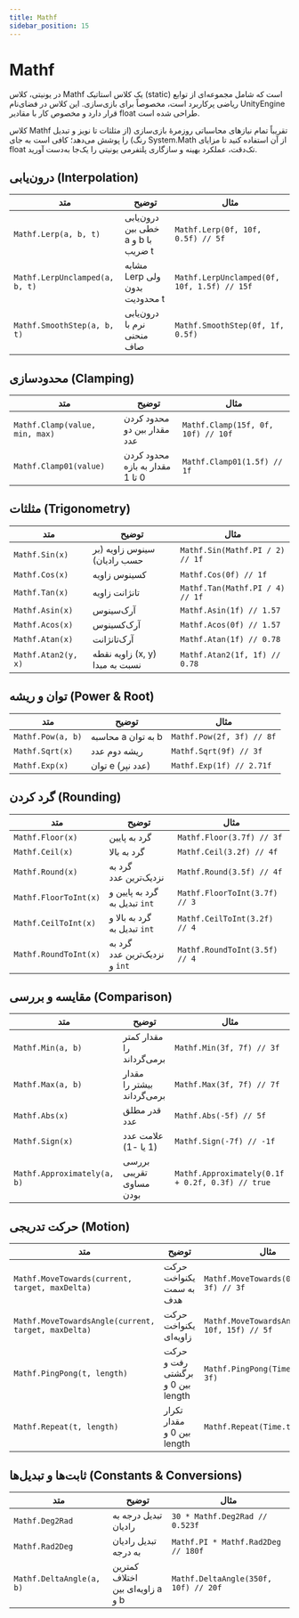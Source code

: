 ```yaml
---
title: Mathf
sidebar_position: 15
---
```


# Mathf

در یونیتی، کلاس Mathf یک کلاس استاتیک (static) است که شامل مجموعه‌ای از توابع ریاضی پرکاربرد است، مخصوصاً برای بازی‌سازی. این کلاس در فضای‌نام UnityEngine قرار دارد و مخصوص کار با مقادیر float طراحی شده است.

کلاس ‎Mathf‎ تقریباً تمام نیازهای محاسباتی روزمرهٔ بازی‌سازی (از مثلثات تا نویز و تبدیل رنگ) را پوشش می‌دهد؛ کافی است به جای ‎System.Math‎ از آن استفاده کنید تا مزایای ‎float‎ تک‌دقت، عملکرد بهینه و سازگاری پلتفرمی یونیتی را یک‌جا به‌دست آورید.

## درون‌یابی (Interpolation)

| متد                            | توضیح                             | مثال                                        |
| ------------------------------ | --------------------------------- | ------------------------------------------- |
| `Mathf.Lerp(a, b, t)`          | درون‌یابی خطی بین a و b با ضریب t | `Mathf.Lerp(0f, 10f, 0.5f) // 5f`           |
| `Mathf.LerpUnclamped(a, b, t)` | مشابه Lerp ولی بدون محدودیت t     | `Mathf.LerpUnclamped(0f, 10f, 1.5f) // 15f` |
| `Mathf.SmoothStep(a, b, t)`    | درون‌یابی نرم با منحنی صاف        | `Mathf.SmoothStep(0f, 1f, 0.5f)`            |

## محدودسازی (Clamping)

| متد                            | توضیح                           | مثال                               |
| ------------------------------ | ------------------------------- | ---------------------------------- |
| `Mathf.Clamp(value, min, max)` | محدود کردن مقدار بین دو عدد     | `Mathf.Clamp(15f, 0f, 10f) // 10f` |
| `Mathf.Clamp01(value)`         | محدود کردن مقدار به بازه 0 تا 1 | `Mathf.Clamp01(1.5f) // 1f`        |

## مثلثات (Trigonometry)

| متد                 | توضیح                          | مثال                            |
| ------------------- | ------------------------------ | ------------------------------- |
| `Mathf.Sin(x)`      | سینوس زاویه (بر حسب رادیان)    | `Mathf.Sin(Mathf.PI / 2) // 1f` |
| `Mathf.Cos(x)`      | کسینوس زاویه                   | `Mathf.Cos(0f) // 1f`           |
| `Mathf.Tan(x)`      | تانژانت زاویه                  | `Mathf.Tan(Mathf.PI / 4) // 1f` |
| `Mathf.Asin(x)`     | آرک‌سینوس                      | `Mathf.Asin(1f) // 1.57`        |
| `Mathf.Acos(x)`     | آرک‌کسینوس                     | `Mathf.Acos(0f) // 1.57`        |
| `Mathf.Atan(x)`     | آرک‌تانژانت                    | `Mathf.Atan(1f) // 0.78`        |
| `Mathf.Atan2(y, x)` | زاویه نقطه (x, y) نسبت به مبدا | `Mathf.Atan2(1f, 1f) // 0.78`   |

## توان و ریشه (Power & Root)

| متد               | توضیح              | مثال                      |
| ----------------- | ------------------ | ------------------------- |
| `Mathf.Pow(a, b)` | محاسبه a به توان b | `Mathf.Pow(2f, 3f) // 8f` |
| `Mathf.Sqrt(x)`   | ریشه دوم عدد       | `Mathf.Sqrt(9f) // 3f`    |
| `Mathf.Exp(x)`    | توان e (عدد نپر)   | `Mathf.Exp(1f) // 2.71f`  |

## گرد کردن (Rounding)

| متد                   | توضیح                         | مثال                          |
| --------------------- | ----------------------------- | ----------------------------- |
| `Mathf.Floor(x)`      | گرد به پایین                  | `Mathf.Floor(3.7f) // 3f`     |
| `Mathf.Ceil(x)`       | گرد به بالا                   | `Mathf.Ceil(3.2f) // 4f`      |
| `Mathf.Round(x)`      | گرد به نزدیک‌ترین عدد         | `Mathf.Round(3.5f) // 4f`     |
| `Mathf.FloorToInt(x)` | گرد به پایین و تبدیل به `int` | `Mathf.FloorToInt(3.7f) // 3` |
| `Mathf.CeilToInt(x)`  | گرد به بالا و تبدیل به `int`  | `Mathf.CeilToInt(3.2f) // 4`  |
| `Mathf.RoundToInt(x)` | گرد به نزدیک‌ترین عدد و `int` | `Mathf.RoundToInt(3.5f) // 4` |

## مقایسه و بررسی (Comparison)

| متد                         | توضیح                      | مثال                                             |
| --------------------------- | -------------------------- | ------------------------------------------------ |
| `Mathf.Min(a, b)`           | مقدار کمتر را برمی‌گرداند  | `Mathf.Min(3f, 7f) // 3f`                        |
| `Mathf.Max(a, b)`           | مقدار بیشتر را برمی‌گرداند | `Mathf.Max(3f, 7f) // 7f`                        |
| `Mathf.Abs(x)`              | قدر مطلق عدد               | `Mathf.Abs(-5f) // 5f`                           |
| `Mathf.Sign(x)`             | علامت عدد (1 یا -1)        | `Mathf.Sign(-7f) // -1f`                         |
| `Mathf.Approximately(a, b)` | بررسی تقریبی مساوی بودن    | `Mathf.Approximately(0.1f + 0.2f, 0.3f) // true` |

## حرکت تدریجی (Motion)

| متد                                                 | توضیح                            | مثال                                           |
| --------------------------------------------------- | -------------------------------- | ---------------------------------------------- |
| `Mathf.MoveTowards(current, target, maxDelta)`      | حرکت یکنواخت به سمت هدف          | `Mathf.MoveTowards(0f, 10f, 3f) // 3f`         |
| `Mathf.MoveTowardsAngle(current, target, maxDelta)` | حرکت یکنواخت زاویه‌ای            | `Mathf.MoveTowardsAngle(350f, 10f, 15f) // 5f` |
| `Mathf.PingPong(t, length)`                         | حرکت رفت و برگشتی بین 0 و length | `Mathf.PingPong(Time.time, 3f)`                |
| `Mathf.Repeat(t, length)`                           | تکرار مقدار بین 0 و length       | `Mathf.Repeat(Time.time, 2f)`                  |

## ثابت‌ها و تبدیل‌ها (Constants & Conversions)

| متد                      | توضیح                            | مثال                                 |
| ------------------------ | -------------------------------- | ------------------------------------ |
| `Mathf.Deg2Rad`          | تبدیل درجه به رادیان             | `30 * Mathf.Deg2Rad // 0.523f`       |
| `Mathf.Rad2Deg`          | تبدیل رادیان به درجه             | `Mathf.PI * Mathf.Rad2Deg // 180f`   |
| `Mathf.DeltaAngle(a, b)` | کمترین اختلاف زاویه‌ای بین a و b | `Mathf.DeltaAngle(350f, 10f) // 20f` |

